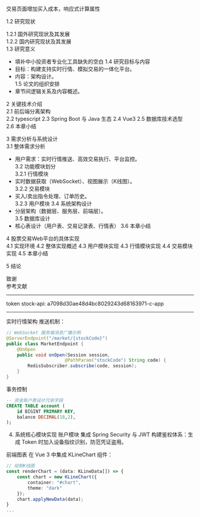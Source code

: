 
交易页面增加买入成本，响应式计算属性



1.2 研究现状  

1.2.1 国外研究现状及其发展  
1.2.2 国内研究现状及其发展  
1.3 研究意义  
- 填补中小投资者专业化工具缺失的空白
1.4 研究目标与内容  
- 目标：构建支持实时行情、模拟交易的一体化平台。  
- 内容：架构设计。  
1.5 论文的组织安排  
- 章节间逻辑关系及内容概述。  

2 关键技术介绍  
2.1 前后端分离架构  
2.2 typescript 
2.3 Spring Boot 与 Java 生态
2.4 Vue3
2.5 数据库技术选型  
2.6 本章小结  

3 需求分析与系统设计  
3.1 整体需求分析  
- 用户需求：实时行情推送、高效交易执行、平台监控。  
3.2 功能模块划分  
3.2.1 行情模块  
- 实时数据获取（WebSocket）、视图展示（K线图）。  
3.2.2 交易模块  
- 买入/卖出指令处理、订单历史。  
3.2.3 用户模块
3.4 系统架构设计  
- 分层架构（数据层、服务层、前端层）。  
3.5 数据库设计  
- 核心表设计（用户表、交易记录表、行情表）
3.6 本章小结  

4 股票交易Web平台的具体实现  
4.1 实现环境
4.2 整体实现概述
4.3 用户模块实现
4.3 行情模块实现 
4.4 交易模块实现
4.5 本章小结

5 结论  

致谢  
参考文献  

---

token stock-api:
a7098d30ae48d4bc8029243d68163971-c-app

---


实时行情架构
推送机制：
```java
// WebSocket 服务端消息广播示例
@ServerEndpoint("/market/{stockCode}")
public class MarketEndpoint {
    @OnOpen
    public void onOpen(Session session, 
                      @PathParam("stockCode") String code) {
        RedisSubscriber.subscribe(code, session);
    }
}
```

事务控制
```sql
-- 资金账户表设计冗余字段
CREATE TABLE account (
    id BIGINT PRIMARY KEY,
    balance DECIMAL(18,2),
);
```

4. 系统核心模块实现
账户模块
集成 Spring Security 与 JWT 构建鉴权体系：生成 Token 时加入设备指纹识别，防范凭证盗用。

前端图表
在 Vue 3 中集成 KLineChart 组件：

```typescript
// 绘制K线图
const renderChart = (data: KLineData[]) => {
    const chart = new KLineChart({ 
        container: "#chart", 
        theme: "dark" 
    });
    chart.applyNewData(data);
}
...
```


